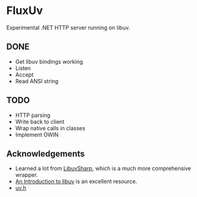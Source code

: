 # FluxUv

Experimental .NET HTTP server running on libuv.

## DONE

* Get libuv bindings working
* Listen
* Accept
* Read ANSI string

## TODO

* HTTP parsing
* Write back to client
* Wrap native calls in classes
* Implement OWIN

## Acknowledgements

* Learned a lot from [LibuvSharp](https://github.com/txdv/LibuvSharp), which is a much more comprehensive wrapper.
* [An Introduction to libuv](http://nikhilm.github.io/uvbook/) is an excellent resource.
* [uv.h](https://raw.githubusercontent.com/joyent/libuv/master/include/uv.h)
